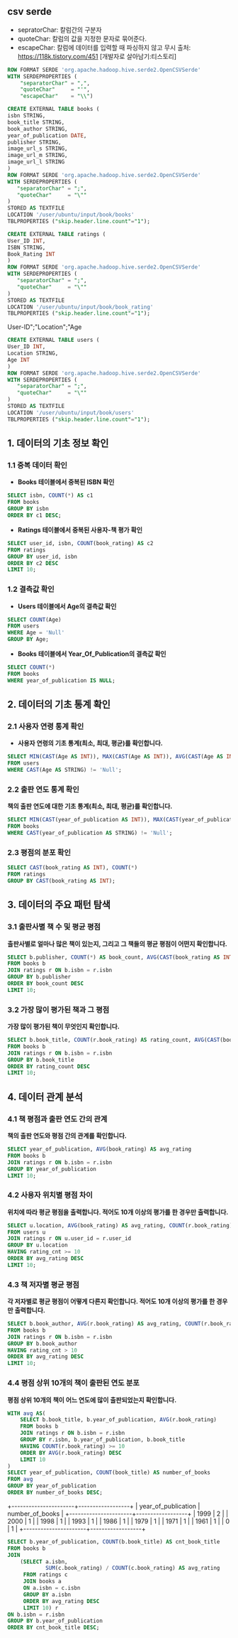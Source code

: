 

## csv serde
 - sepratorChar: 칼럼간의 구분자  
 - quoteChar: 칼럼의 값을 지정한 문자로 묶어준다.   
 - escapeChar: 칼럼에 데이터를 입력할 때 파싱하지 않고 무시
출처: https://118k.tistory.com/451 [개발자로 살아남기:티스토리]
```sql
ROW FORMAT SERDE 'org.apache.hadoop.hive.serde2.OpenCSVSerde'
WITH SERDEPROPERTIES (   
    "separatorChar" = ",",   
    "quoteChar"     = "'",   
    "escapeChar"    = "\\")  
```
```sql
CREATE EXTERNAL TABLE books (
isbn STRING,
book_title STRING,
book_author STRING,
year_of_publication DATE,
publisher STRING,
image_url_s STRING,
image_url_m STRING,
image_url_l STRING
)
ROW FORMAT SERDE 'org.apache.hadoop.hive.serde2.OpenCSVSerde'
WITH SERDEPROPERTIES (
   "separatorChar" = ";",
   "quoteChar"     = "\""
)
STORED AS TEXTFILE
LOCATION '/user/ubuntu/input/book/books'
TBLPROPERTIES ("skip.header.line.count"="1");
```
```sql
CREATE EXTERNAL TABLE ratings (
User_ID INT,
ISBN STRING,
Book_Rating INT
)
ROW FORMAT SERDE 'org.apache.hadoop.hive.serde2.OpenCSVSerde'
WITH SERDEPROPERTIES (
   "separatorChar" = ";",
   "quoteChar"     = "\""
)
STORED AS TEXTFILE
LOCATION '/user/ubuntu/input/book/book_rating'
TBLPROPERTIES ("skip.header.line.count"="1");
```
User-ID";"Location";"Age
```sql
CREATE EXTERNAL TABLE users (
User_ID INT,
Location STRING,
Age INT
)
ROW FORMAT SERDE 'org.apache.hadoop.hive.serde2.OpenCSVSerde'
WITH SERDEPROPERTIES (
   "separatorChar" = ";",
   "quoteChar"     = "\""
)
STORED AS TEXTFILE
LOCATION '/user/ubuntu/input/book/users'
TBLPROPERTIES ("skip.header.line.count"="1");
```

## 1. 데이터의 기초 정보 확인

### 1.1 중복 데이터 확인

- **Books 테이블에서 중복된 ISBN 확인**
```sql
SELECT isbn, COUNT(*) AS c1
FROM books
GROUP BY isbn
ORDER BY c1 DESC;
```
- **Ratings 테이블에서 중복된 사용자-책 평가 확인**
```sql
SELECT user_id, isbn, COUNT(book_rating) AS c2
FROM ratings
GROUP BY user_id, isbn
ORDER BY c2 DESC
LIMIT 10;

```

### 1.2 결측값 확인

- **Users 테이블에서 Age의 결측값 확인**
```sql
SELECT COUNT(Age)
FROM users
WHERE Age = 'Null'
GROUP BY Age;

```
- **Books 테이블에서 Year_Of_Publication의 결측값 확인**
```sql
SELECT COUNT(*)
FROM books
WHERE year_of_publication IS NULL;
```

## 2. 데이터의 기초 통계 확인

### 2.1 사용자 연령 통계 확인

- **사용자 연령의 기초 통계(최소, 최대, 평균)를 확인합니다.**
```sql
SELECT MIN(CAST(Age AS INT)), MAX(CAST(Age AS INT)), AVG(CAST(Age AS INT))
FROM users
WHERE CAST(Age AS STRING) != 'Null';


```

### 2.2 출판 연도 통계 확인
**책의 출판 연도에 대한 기초 통계(최소, 최대, 평균)를 확인합니다.**
```sql
SELECT MIN(CAST(year_of_publication AS INT)), MAX(CAST(year_of_publication AS INT)), AVG(CAST(year_of_publication AS INT))
FROM books
WHERE CAST(year_of_publication AS STRING) != 'Null';
```
### 2.3 평점의 분포 확인
```sql
SELECT CAST(book_rating AS INT), COUNT(*)
FROM ratings
GROUP BY CAST(book_rating AS INT);
```
## 3. 데이터의 주요 패턴 탐색
### 3.1 출판사별 책 수 및 평균 평점
**출판사별로 얼마나 많은 책이 있는지, 그리고 그 책들의 평균 평점이 어떤지 확인합니다.**
```SQL
SELECT b.publisher, COUNT(*) AS book_count, AVG(CAST(book_rating AS INT)) AS avg_rating
FROM books b
JOIN ratings r ON b.isbn = r.isbn
GROUP BY b.publisher
ORDER BY book_count DESC
LIMIT 10;
```
### 3.2 가장 많이 평가된 책과 그 평점

**가장 많이 평가된 책이 무엇인지 확인합니다.**
```SQL
SELECT b.book_title, COUNT(r.book_rating) AS rating_count, AVG(CAST(book_rating AS INT)) AS avg_rating
FROM books b
JOIN ratings r ON b.isbn = r.isbn
GROUP BY b.book_title
ORDER BY rating_count DESC
LIMIT 10;
```
## 4. 데이터 관계 분석

### 4.1 책 평점과 출판 연도 간의 관계

**책의 출판 연도와 평점 간의 관계를 확인합니다.**
```sql
SELECT year_of_publication, AVG(book_rating) AS avg_rating
FROM books b
JOIN ratings r ON b.isbn = r.isbn
GROUP BY year_of_publication
LIMIT 10;
```
### 4.2 사용자 위치별 평점 차이
**위치에 따라 평균 평점을 출력합니다. 적어도 10개 이상의 평가를 한 경우만 출력합니다.**
```sql
SELECT u.location, AVG(book_rating) AS avg_rating, COUNT(r.book_rating) AS rating_cnt
FROM users u
JOIN ratings r ON u.user_id = r.user_id
GROUP BY u.location 
HAVING rating_cnt >= 10
ORDER BY avg_rating DESC
LIMIT 10;
```
### 4.3 책 저자별 평균 평점

**각 저자별로 평균 평점이 어떻게 다른지 확인합니다. 적어도 10개 이상의 평가를 한 경우만 출력합니다.**
```sql
SELECT b.book_author, AVG(r.book_rating) AS avg_rating, COUNT(r.book_rating) AS rating_cnt
FROM books b
JOIN ratings r ON b.isbn = r.isbn
GROUP BY b.book_author
HAVING rating_cnt > 10
ORDER BY avg_rating DESC
LIMIT 10;
```

### 4.4 평점 상위 10개의 책이 출판된 연도 분포

**평점 상위 10개의 책이 어느 연도에 많이 출판되었는지 확인합니다.**
```sql
WITH avg AS(
    SELECT b.book_title, b.year_of_publication, AVG(r.book_rating)
    FROM books b
    JOIN ratings r ON b.isbn = r.isbn
    GROUP BY r.isbn, b.year_of_publication, b.book_title
    HAVING COUNT(r.book_rating) >= 10
    ORDER BY AVG(r.book_rating) DESC
    LIMIT 10
)
SELECT year_of_publication, COUNT(book_title) AS number_of_books
FROM avg
GROUP BY year_of_publication
ORDER BY number_of_books DESC;

```
+----------------------+------------------+
| year_of_publication  | number_of_books  |
+----------------------+------------------+
| 1999                 | 2                |
| 2000                 | 1                |
| 1998                 | 1                |
| 1993                 | 1                |
| 1986                 | 1                |
| 1979                 | 1                |
| 1971                 | 1                |
| 1961                 | 1                |
| 0                    | 1                |
+----------------------+------------------+

```sql
SELECT b.year_of_publication, COUNT(b.book_title) AS cnt_book_title
FROM books b
JOIN 
    (SELECT a.isbn, 
            SUM(c.book_rating) / COUNT(c.book_rating) AS avg_rating
     FROM ratings c
     JOIN books a
     ON a.isbn = c.isbn
     GROUP BY a.isbn
     ORDER BY avg_rating DESC
     LIMIT 10) r
ON b.isbn = r.isbn
GROUP BY b.year_of_publication
ORDER BY cnt_book_title DESC;
```

